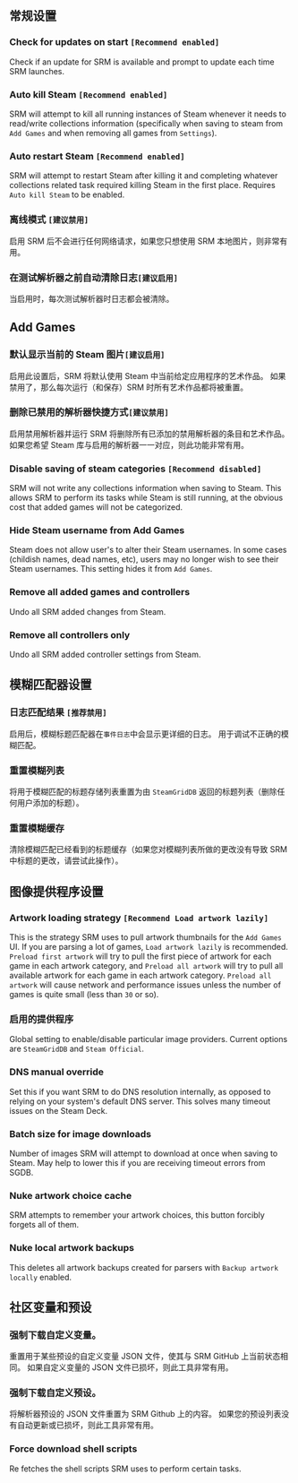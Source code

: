 ## 常规设置
### Check for updates on start `[Recommend enabled]`
Check if an update for SRM is available and prompt to update each time SRM launches.
### Auto kill Steam `[Recommend enabled]`
SRM will attempt to kill all running instances of Steam whenever it needs to read/write collections information (specifically when saving to steam from `Add Games` and when removing all games from `Settings`).
### Auto restart Steam `[Recommend enabled]`
SRM will attempt to restart Steam after killing it and completing whatever collections related task required killing Steam in the first place. Requires `Auto kill Steam` to be enabled.
### 离线模式 `[建议禁用]`
启用 SRM 后不会进行任何网络请求，如果您只想使用 SRM 本地图片，则非常有用。
### 在测试解析器之前自动清除日志`[建议启用]`
当启用时，每次测试解析器时日志都会被清除。
## Add Games
### 默认显示当前的 Steam 图片`[建议启用]`
启用此设置后，SRM 将默认使用 Steam 中当前给定应用程序的艺术作品。 如果禁用了，那么每次运行（和保存）SRM 时所有艺术作品都将被重置。
### 删除已禁用的解析器快捷方式`[建议禁用]`
启用禁用解析器并运行 SRM 将删除所有已添加的禁用解析器的条目和艺术作品。 如果您希望 Steam 库与启用的解析器一一对应，则此功能非常有用。
### Disable saving of steam categories `[Recommend disabled]`
SRM will not write any collections information when saving to Steam. This allows SRM to perform its tasks while Steam is still running, at the obvious cost that added games will not be categorized.
### Hide Steam username from Add Games
Steam does not allow user's to alter their Steam usernames. In some cases (childish names, dead names, etc), users may no longer wish to see their Steam usernames. This setting hides it from `Add Games`.
### Remove all added games and controllers
Undo all SRM added changes from Steam.
### Remove all controllers only
Undo all SRM added controller settings from Steam.
## 模糊匹配器设置
### 日志匹配结果 `[推荐禁用]`
启用后，模糊标题匹配器在`事件日志`中会显示更详细的日志。 用于调试不正确的模糊匹配。
### 重置模糊列表
将用于模糊匹配的标题存储列表重置为由 `SteamGridDB` 返回的标题列表（删除任何用户添加的标题）。
### 重置模糊缓存
清除模糊匹配已经看到的标题缓存（如果您对模糊列表所做的更改没有导致 SRM 中标题的更改，请尝试此操作）。
## 图像提供程序设置
### Artwork loading strategy `[Recommend Load artwork lazily]`
This is the strategy SRM uses to pull artwork thumbnails for the `Add Games` UI. If you are parsing a lot of games, `Load artwork lazily` is recommended. `Preload first artwork` will try to pull the first piece of artwork for each game in each artwork category, and `Preload all artwork` will try to pull all available artwork for each game in each artwork category. `Preload all artwork` will cause network and performance issues unless the number of games is quite small (less than `30` or so).
### 启用的提供程序
Global setting to enable/disable particular image providers. Current options are `SteamGridDB` and `Steam Official`.
### DNS manual override
Set this if you want SRM to do DNS resolution internally, as opposed to relying on your system's default DNS server. This solves many timeout issues on the Steam Deck.
### Batch size for image downloads
Number of images SRM will attempt to download at once when saving to Steam. May help to lower this if you are receiving timeout errors from SGDB.
### Nuke artwork choice cache
SRM attempts to remember your artwork choices, this button forcibly forgets all of them.
### Nuke local artwork backups
This deletes all artwork backups created for parsers with `Backup artwork locally` enabled.
## 社区变量和预设
### 强制下载自定义变量。
重置用于某些预设的自定义变量 JSON 文件，使其与 SRM GitHub 上当前状态相同。 如果自定义变量的 JSON 文件已损坏，则此工具非常有用。
### 强制下载自定义预设。
将解析器预设的 JSON 文件重置为 SRM Github 上的内容。 如果您的预设列表没有自动更新或已损坏，则此工具非常有用。
### Force download shell scripts
Re fetches the shell scripts SRM uses to perform certain tasks.
